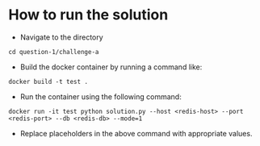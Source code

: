 # How to run the solution
* Navigate to the directory
```shell
cd question-1/challenge-a
```
* Build the docker container by running a command like:
```shell
docker build -t test .
```
* Run the container using the following command:
```shell
docker run -it test python solution.py --host <redis-host> --port <redis-port> --db <redis-db> --mode=1
```
* Replace placeholders in the above command with appropriate values.